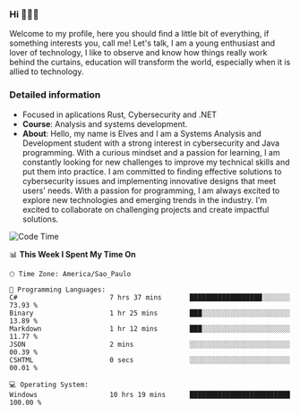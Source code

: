 


### Hi 🙋🏽‍♂️

Welcome to my profile, here you should find a little bit of everything, if something interests you, call me! Let's talk,
I am a young enthusiast and lover of technology, I like to observe and know how things really work behind the curtains, 
education will transform the world, especially when it is allied to technology.

### Detailed information
* Focused in aplications Rust, Cybersecurity and .NET
* **Course**: Analysis and systems development.
* **About**: Hello, my name is Elves and I am a Systems Analysis and Development student with a strong interest in cybersecurity and Java programming. With a curious mindset and a passion for learning, I am constantly looking for new challenges to improve my technical skills and put them into practice. I am committed to finding effective solutions to cybersecurity issues and implementing innovative designs that meet users' needs. With a passion for programming, I am always excited to explore new technologies and emerging trends in the industry. I'm excited to collaborate on challenging projects and create impactful solutions.

<!--START_SECTION:waka-->
![Code Time](http://img.shields.io/badge/Code%20Time-199%20hrs%2024%20mins-blue)

📊 **This Week I Spent My Time On** 

```text
🕑︎ Time Zone: America/Sao_Paulo

💬 Programming Languages: 
C#                       7 hrs 37 mins       ██████████████████░░░░░░░   73.93 % 
Binary                   1 hr 25 mins        ███░░░░░░░░░░░░░░░░░░░░░░   13.89 % 
Markdown                 1 hr 12 mins        ███░░░░░░░░░░░░░░░░░░░░░░   11.77 % 
JSON                     2 mins              ░░░░░░░░░░░░░░░░░░░░░░░░░   00.39 % 
CSHTML                   0 secs              ░░░░░░░░░░░░░░░░░░░░░░░░░   00.01 % 

💻 Operating System: 
Windows                  10 hrs 19 mins      █████████████████████████   100.00 % 
```


<!--END_SECTION:waka-->


